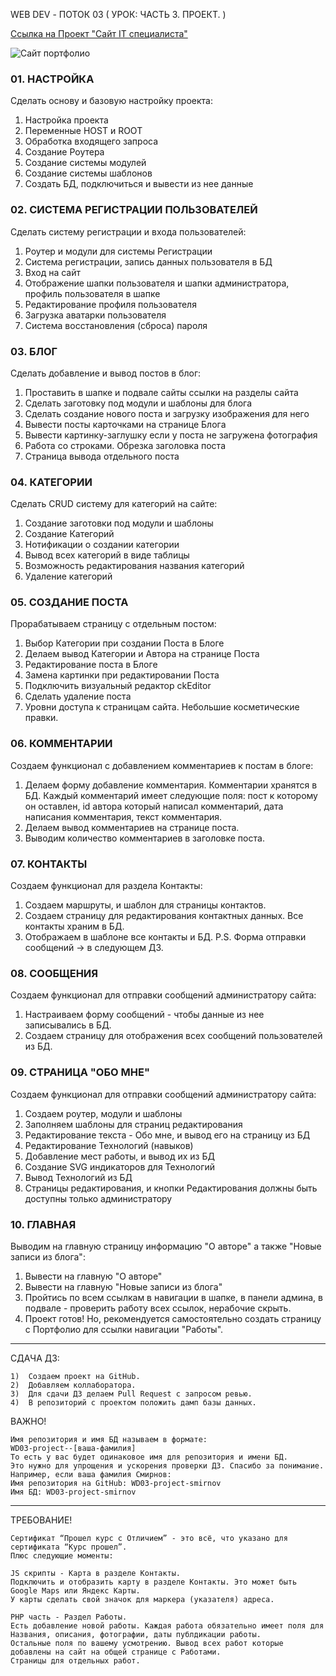 WEB DEV - ПОТОК 03 ( УРОК: ЧАСТЬ 3. ПРОЕКТ. )

[Ссылка на Проект "Сайт IT специалиста"](https://portfoliosite.upperlinks.ru/ "Сайт Портфолио 'Личный Сайт IT специалиста'")

![Сайт портфолио](https://i.ibb.co/WBMyKSS/pf-wa.png)

### 01. НАСТРОЙКА

Сделать основу и базовую настройку проекта:
1)  Настройка проекта
2)  Переменные HOST и ROOT
3)  Обработка входящего запроса
4)  Создание Роутера
5)  Создание системы модулей
6)  Создание системы шаблонов
7)  Создать БД, подключиться и вывести из нее данные


### 02. СИСТЕМА РЕГИСТРАЦИИ ПОЛЬЗОВАТЕЛЕЙ

Сделать систему регистрации и входа пользователей:
1)  Роутер и модули для системы Регистрации
2)  Система регистрации, запись данных пользователя в БД
3)  Вход на сайт
4)  Отображение шапки пользователя и шапки администратора, профиль пользователя в шапке
5)  Редактирование профиля пользователя
6)  Загрузка аватарки пользователя
7)  Система восстановления (сброса) пароля


### 03. БЛОГ

Сделать добавление и вывод постов в блог:
1) Проставить в шапке и подвале сайты ссылки на разделы сайта
2) Сделать заготовку под модули и шаблоны для блога
3) Сделать создание нового поста и загрузку изображения для него
4) Вывести посты карточками на странице Блога
5) Вывести картинку-заглушку если у поста не загружена фотография
6) Работа со строками. Обрезка заголовка поста
7) Страница вывода отдельного поста


### 04. КАТЕГОРИИ

Сделать CRUD систему для категорий на сайте:
1) Создание заготовки под модули и шаблоны
2) Создание Категорий
3) Нотификации о создании категории
4) Вывод всех категорий в виде таблицы
5) Возможность редактирования названия категорий
6) Удаление категорий


### 05. СОЗДАНИЕ ПОСТА

Прорабатываем страницу с отдельным постом:
1) Выбор Категории при создании Поста в Блоге
2) Делаем вывод Категории и Автора на странице Поста
3) Редактирование поста в Блоге
4) Замена картинки при редактировании Поста
5) Подключить визуальный редактор ckEditor
6) Сделать удаление поста
7) Уровни доступа к страницам сайта. Небольшие косметические правки.


### 06. КОММЕНТАРИИ

Создаем функционал с добавлением комментариев к постам в блоге:
1) Делаем форму добавление комментария. Комментарии хранятся в БД. Каждый комментарий имеет следующие поля: пост к которому он оставлен, id автора который написал комментарий, дата написания комментария, текст комментария.
2) Делаем вывод комментариев на странице поста.
3) Выводим количество комментариев в заголовке поста.


### 07. КОНТАКТЫ

Создаем функционал для раздела Контакты:
1) Создаем маршруты, и шаблон для страницы контактов.
2) Создаем страницу для редактирования контактных данных. Все контакты храним в БД.
3) Отображаем в шаблоне все контакты и БД.
P.S. Форма отправки сообщений → в следующем ДЗ.


### 08. СООБЩЕНИЯ

Создаем функционал для отправки сообщений администратору сайта:
1) Настраиваем форму сообщений - чтобы данные из нее записывались в БД.
2) Создаем страницу для отображения всех сообщений пользователей из БД.


### 09. СТРАНИЦА "ОБО МНЕ"

Создаем функционал для отправки сообщений администратору сайта:
1) Создаем роутер, модули и шаблоны
2) Заполняем шаблоны для страниц редактирования
3) Редактирование текста - Обо мне, и вывод его на страницу из БД
4) Редактирование Технологий (навыков)
5) Добавление мест работы, и вывод их из БД
6) Создание SVG индикаторов для Технологий
7) Вывод Технологий из БД
8) Страницы редактирования, и кнопки Редактирования должны быть доступны только администратору


### 10. ГЛАВНАЯ

Выводим на главную страницу информацию "О авторе" а также "Новые записи из блога":
1) Вывести на главную "О авторе"
2) Вывести на главную "Новые записи из блога"
3) Пройтись по всем ссылкам в навигации в шапке, в панели админа, в подвале - проверить работу всех ссылок, нерабочие скрыть.
4) Проект готов! Но, рекомендуется самостоятельно создать страницу с Портфолио для ссылки навигации "Работы".


______________________________________________________

СДАЧА ДЗ:
```
1)  Создаем проект на GitHub. 
2)  Добавляем коллаборатора.
3)  Для сдачи ДЗ делаем Pull Request с запросом ревью.
4)  В репозиторий с проектом положить дамп базы данных.
```

ВАЖНО!
```
Имя репозитория и имя БД называем в формате:
WD03-project--[ваша-фамилия]
То есть у вас будет одинаковое имя для репозитория и имени БД.
Это нужно для упрощения и ускорения проверки ДЗ. Спасибо за понимание.
Например, если ваша фамилия Смирнов:
Имя репозитория на GitHub: WD03-project-smirnov
Имя БД: WD03-project-smirnov
```


______________________________________________________
ТРЕБОВАНИЕ! 
```
Сертификат “Прошел курс с Отличием” - это всё, что указано для сертификата “Курс прошел”.
Плюс следующие моменты:

JS скрипты - Карта в разделе Контакты. 
Подключить и отобразить карту в разделе Контакты. Это может быть Google Maps или Яндекс Карты.
У карты сделать свой значок для маркера (указателя) адреса.

PHP часть - Раздел Работы. 
Есть добавление новой работы. Каждая работа обязательно имеет поля для Названия, описания, фотографии, даты публдикации работы.
Остальные поля по вашему усмотрению. Вывод всех работ которые добавлены на сайт на общей странице с Работами.
Страницы для отдельных работ.

```


